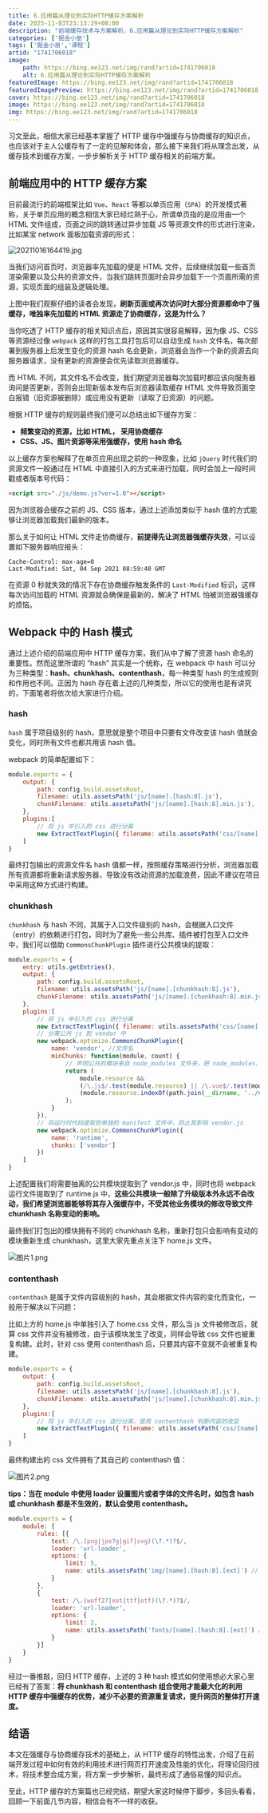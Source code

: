 ```yaml
---
title: 6.应用篇从理论到实际HTTP缓存方案解析
date: 2025-11-03T23:13:29+08:00
description: "前端缓存技术与方案解析，6.应用篇从理论到实际HTTP缓存方案解析"
categories: ['掘金小册']
tags: ['掘金小册','课程']
artid: "1741706018"
image:
    path: https://bing.ee123.net/img/rand?artid=1741706018
    alt: 6.应用篇从理论到实际HTTP缓存方案解析
featuredImage: https://bing.ee123.net/img/rand?artid=1741706018
featuredImagePreview: https://bing.ee123.net/img/rand?artid=1741706018
cover: https://bing.ee123.net/img/rand?artid=1741706018
image: https://bing.ee123.net/img/rand?artid=1741706018
img: https://bing.ee123.net/img/rand?artid=1741706018
---
```


习文至此，相信大家已经基本掌握了 HTTP 缓存中强缓存与协商缓存的知识点，也应该对于主人公缓存有了一定的见解和体会，那么接下来我们将从理念出发，从缓存技术到缓存方案，一步步解析关于 HTTP 缓存相关的前端方案。


## 前端应用中的 HTTP 缓存方案

目前最流行的前端框架比如 `Vue`、`React` 等都以单页应用（`SPA`）的开发模式著称，关于单页应用的概念相信大家已经烂熟于心，所谓单页指的是应用由一个 HTML 文件组成，页面之间的跳转通过异步加载 JS 等资源文件的形式进行渲染，比如某宝 network 面板加载资源的形式：

![20211016164419.jpg](https://p9-juejin.byteimg.com/tos-cn-i-k3u1fbpfcp/6751bcf3f8684299a0b18232e3d7ab48~tplv-k3u1fbpfcp-watermark.image?)

当我们访问首页时，浏览器率先加载的便是 HTML 文件，后续继续加载一些首页渲染需要以及公共的资源文件，当我们跳转页面时会异步加载下一个页面所需的资源，实现页面的组装及逻辑处理。

上图中我们观察仔细的读者会发现，**刷新页面或再次访问时大部分资源都命中了强缓存，唯独率先加载的 HTML 资源走了协商缓存，这是为什么？**

当你吃透了 HTTP 缓存的相关知识点后，原因其实很容易解释，因为像 JS、CSS 等资源经过像 `webpack` 这样的打包工具打包后可以自动生成 `hash` 文件名，每次部署到服务器上后发生变化的资源 hash 名会更新，浏览器会当作一个新的资源去向服务器请求，没有更新的资源便会优先读取浏览器缓存。

而 HTML 不同，其文件名不会改变，我们期望浏览器每次加载时都应该向服务器询问是否更新，否则会出现新版本发布后浏览器读取缓存 HTML 文件导致页面空白报错（旧资源被删除）或应用没有更新（读取了旧资源）的问题。

根据 HTTP 缓存的规则最终我们便可以总结出如下缓存方案：

- **频繁变动的资源，比如 HTML， 采用协商缓存**
- **CSS、JS、图片资源等采用强缓存，使用 hash 命名**

以上缓存方案也解释了在单页应用出现之前的一种现象，比如 `jQuery` 时代我们的资源文件一般通过在 HTML 中直接引入的方式来进行加载，同时会加上一段时间戳或者版本号代码：

```html
<script src="./js/demo.js?ver=1.0"></script>
```

因为浏览器会缓存之前的 JS、CSS 版本，通过上述添加类似于 hash 值的方式能够让浏览器加载我们最新的版本。

那么关于如何让 HTML 文件走协商缓存，**前提得先让浏览器强缓存失效**，可以设置如下服务器响应报头：

```
Cache-Control: max-age=0
Last-Modified: Sat, 04 Sep 2021 08:59:40 GMT
```

在资源 0 秒就失效的情况下存在协商缓存触发条件的 `Last-Modified` 标识，这样每次访问加载的 HTML 资源就会确保是最新的，解决了 HTML 怕被浏览器强缓存的烦恼。

## Webpack 中的 Hash 模式

通过上述介绍的前端应用中 HTTP 缓存方案，我们从中了解了资源 hash 命名的重要性。然而这里所谓的 “hash” 其实是一个统称，在 webpack 中 hash 可以分为三种类型：**hash、chunkhash、contenthash**，每一种类型 hash 的生成规则和作用也不同。正因为 hash 存在着上述的几种类型，所以它的使用也是有讲究的，下面笔者将依次给大家进行介绍。

### hash

`hash` 属于项目级别的 hash，意思就是整个项目中只要有文件改变该 hash 值就会变化，同时所有文件也都共用该 hash 值。

webpack 的简单配置如下：

```javascript
module.exports = {    
    output: {
        path: config.build.assetsRoot,
        filename: utils.assetsPath('js/[name].[hash:8].js'),
        chunkFilename: utils.assetsPath('js/[name].[hash:8].min.js'),
    },
    plugins:[ 
        // 将 js 中引入的 css 进行分离
        new ExtractTextPlugin({ filename: utils.assetsPath('css/[name].[hash:8].css'), allChunks: true }),
    ]
}
```

最终打包输出的资源文件名 hash 值都一样，按照缓存策略进行分析，浏览器加载所有资源都将重新请求服务器，导致没有改动资源的加载浪费，因此不建议在项目中采用这种方式进行构建。

### chunkhash

`chunkhash` 与 hash 不同，其属于入口文件级别的 hash，会根据入口文件（entry）的依赖进行打包，同时为了避免一些公共库、插件被打包至入口文件中，我们可以借助 `CommonsChunkPlugin` 插件进行公共模块的提取：

```javascript
module.exports = {
    entry: utils.getEntries(),
    output: {
        path: config.build.assetsRoot,
        filename: utils.assetsPath('js/[name].[chunkhash:8].js'),
        chunkFilename: utils.assetsPath('js/[name].[chunkhash:8].min.js'),
    },
    plugins:[ 
        // 将 js 中引入的 css 进行分离
        new ExtractTextPlugin({ filename: utils.assetsPath('css/[name].[chunkhash:8].css') }),
        // 分离公共 js 到 vendor 中
        new webpack.optimize.CommonsChunkPlugin({
            name: 'vendor', //文件名
            minChunks: function(module, count) {
                // 声明公共的模块来自 node_modules 文件夹，把 node_modules、common 文件夹以及使用了2次依赖的都抽出来
                return (
                    module.resource &&
                    (/\.js$/.test(module.resource) || /\.vue$/.test(module.resource)) &&
                    (module.resource.indexOf(path.join(__dirname, '../node_modules')) === 0 || module.resource.indexOf(path.join(__dirname, '../src/common')) === 0 || count >= 2)
                );
            }
        }),
        // 将运行时代码提取到单独的 manifest 文件中，防止其影响 vendor.js
        new webpack.optimize.CommonsChunkPlugin({
            name: 'runtime',
            chunks: ['vendor']
        })
    ]
}
```

上述配置我们将需要抽离的公共模块提取到了 vendor.js 中，同时也将 webpack 运行文件提取到了 runtime.js 中，**这些公共模块一般除了升级版本外永远不会改动，我们希望浏览器能够将其存入强缓存中，不受其他业务模块的修改导致文件 chunkhash 名称变动的影响。**

最终我们打包出的模块拥有不同的 chunkhash 名称，重新打包只会影响有变动的模块重新生成 chunkhash，这里大家先重点关注下 home.js 文件。

![图片1.png](https://p1-juejin.byteimg.com/tos-cn-i-k3u1fbpfcp/230cfad29e214fe3b0b661c398412177~tplv-k3u1fbpfcp-watermark.image)

### contenthash

`contenthash` 是属于文件内容级别的 hash，其会根据文件内容的变化而变化，一般用于解决以下问题：

比如上方的 home.js 中单独引入了 home.css 文件，那么当 js 文件被修改后，就算 css 文件并没有被修改，由于该模块发生了改变，同样会导致 css 文件也被重复构建。此时，针对 css 使用 contenthash 后，只要其内容不变就不会被重复构建。

```javascript
module.exports = {    
    output: {
        path: config.build.assetsRoot,
        filename: utils.assetsPath('js/[name].[chunkhash:8].js'),
        chunkFilename: utils.assetsPath('js/[name].[chunkhash:8].min.js'),
    },
    plugins:[ 
        // 将 js 中引入的 css 进行分离，使用 contenthash 判断内容的改变
        new ExtractTextPlugin({ filename: utils.assetsPath('css/[name].[contenthash:8].css'), allChunks: true }),
    ]
}
```

最终构建出的 css 文件拥有了其自己的 contenthash 值：

![图片2.png](https://p3-juejin.byteimg.com/tos-cn-i-k3u1fbpfcp/a201b16b85564c9fb3d60e1b94287d6c~tplv-k3u1fbpfcp-watermark.image)

**tips：当在 module 中使用 loader 设置图片或者字体的文件名时，如包含 hash 或 chunkhash 都是不生效的，默认会使用 contenthash。**

```javascript
module.exports = {
    module: {
        rules: [{
            test: /\.(png|jpe?g|gif|svg)(\?.*)?$/,
            loader: 'url-loader',
            options: {
                limit: 5,
                name: utils.assetsPath('img/[name].[hash:8].[ext]') // 设置的 hash 值不会生效
            }
        },
        {
            test: /\.(woff2?|eot|ttf|otf)(\?.*)?$/,
            loader: 'url-loader',
            options: {
                limit: 2,
                name: utils.assetsPath('fonts/[name].[hash:8].[ext]') // 设置的 hash 值不会生效
            }
        }]
    }
}
```


经过一番推敲，回归 HTTP 缓存，上述的 3 种 hash 模式如何使用想必大家心里已经有了答案：**将 chunkhash 和 contenthash 组合使用才能最大化的利用 HTTP 缓存中强缓存的优势，减少不必要的资源重复请求，提升网页的整体打开速度。**

## 结语

本文在强缓存与协商缓存技术的基础上，从 HTTP 缓存的特性出发，介绍了在前端开发过程中如何有效的利用技术进行网页打开速度及性能的优化，将理论回归技术，将技术整合成方案，将方案一步步解析，最终形成了通俗易懂的知识点。

至此，HTTP 缓存的方案篇也已经完结，期望大家这时候停下脚步，多回头看看，回顾一下前面几节内容，相信会有不一样的收获。